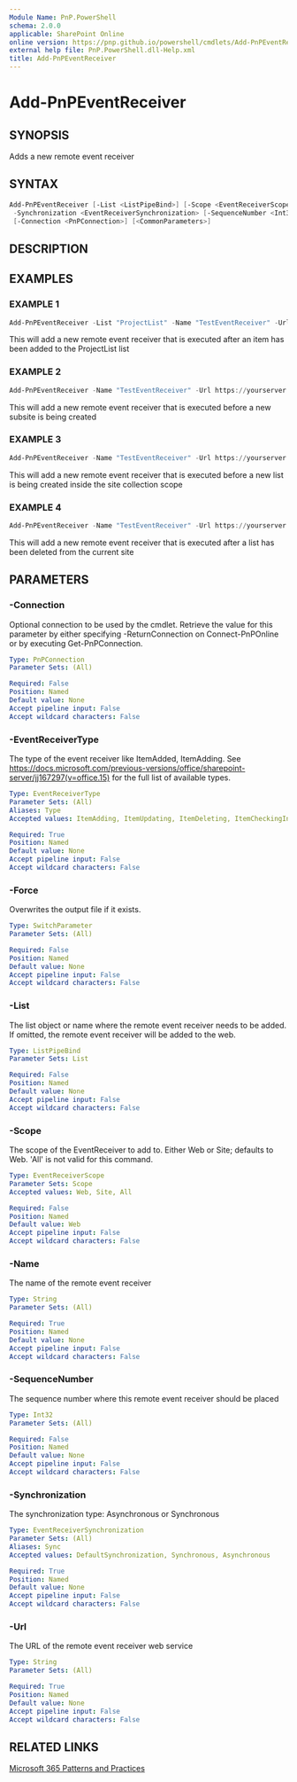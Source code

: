 ```yaml
---
Module Name: PnP.PowerShell
schema: 2.0.0
applicable: SharePoint Online
online version: https://pnp.github.io/powershell/cmdlets/Add-PnPEventReceiver.html
external help file: PnP.PowerShell.dll-Help.xml
title: Add-PnPEventReceiver
---
```

  
# Add-PnPEventReceiver

## SYNOPSIS
Adds a new remote event receiver

## SYNTAX

```powershell
Add-PnPEventReceiver [-List <ListPipeBind>] [-Scope <EventReceiverScope>] -Name <String> -Url <String> -EventReceiverType <EventReceiverType>
 -Synchronization <EventReceiverSynchronization> [-SequenceNumber <Int32>] [-Force] 
 [-Connection <PnPConnection>] [<CommonParameters>]
```

## DESCRIPTION

## EXAMPLES

### EXAMPLE 1
```powershell
Add-PnPEventReceiver -List "ProjectList" -Name "TestEventReceiver" -Url https://yourserver.azurewebsites.net/eventreceiver.svc -EventReceiverType ItemAdded -Synchronization Asynchronous
```

This will add a new remote event receiver that is executed after an item has been added to the ProjectList list

### EXAMPLE 2
```powershell
Add-PnPEventReceiver -Name "TestEventReceiver" -Url https://yourserver.azurewebsites.net/eventreceiver.svc -EventReceiverType WebAdding -Synchronization Synchronous
```

This will add a new remote event receiver that is executed before a new subsite is being created

### EXAMPLE 3
```powershell
Add-PnPEventReceiver -Name "TestEventReceiver" -Url https://yourserver.azurewebsites.net/eventreceiver.svc -EventReceiverType ListAdding -Synchronization Synchronous -Scope Site
```

This will add a new remote event receiver that is executed before a new list is being created inside the site collection scope

### EXAMPLE 4
```powershell
Add-PnPEventReceiver -Name "TestEventReceiver" -Url https://yourserver.azurewebsites.net/eventreceiver.svc -EventReceiverType ListDeleted -Synchronization Asynchronous -Scope Web
```

This will add a new remote event receiver that is executed after a list has been deleted from the current site

## PARAMETERS

### -Connection
Optional connection to be used by the cmdlet. Retrieve the value for this parameter by either specifying -ReturnConnection on Connect-PnPOnline or by executing Get-PnPConnection.

```yaml
Type: PnPConnection
Parameter Sets: (All)

Required: False
Position: Named
Default value: None
Accept pipeline input: False
Accept wildcard characters: False
```

### -EventReceiverType
The type of the event receiver like ItemAdded, ItemAdding. See https://docs.microsoft.com/previous-versions/office/sharepoint-server/jj167297(v=office.15) for the full list of available types.

```yaml
Type: EventReceiverType
Parameter Sets: (All)
Aliases: Type
Accepted values: ItemAdding, ItemUpdating, ItemDeleting, ItemCheckingIn, ItemCheckingOut, ItemUncheckingOut, ItemAttachmentAdding, ItemAttachmentDeleting, ItemFileMoving, ItemVersionDeleting, FieldAdding, FieldUpdating, FieldDeleting, ListAdding, ListDeleting, SiteDeleting, WebDeleting, WebMoving, WebAdding, SiteMovingFromGeoLocation, GroupAdding, GroupUpdating, GroupDeleting, GroupUserAdding, GroupUserDeleting, RoleDefinitionAdding, RoleDefinitionUpdating, RoleDefinitionDeleting, RoleAssignmentAdding, RoleAssignmentDeleting, InheritanceBreaking, InheritanceResetting, WorkflowStarting, ItemAdded, ItemUpdated, ItemDeleted, ItemCheckedIn, ItemCheckedOut, ItemUncheckedOut, ItemAttachmentAdded, ItemAttachmentDeleted, ItemFileMoved, ItemFileConverted, ItemVersionDeleted, FieldAdded, FieldUpdated, FieldDeleted, ListAdded, ListDeleted, SiteDeleted, WebDeleted, WebMoved, WebProvisioned, WebRestored, GroupAdded, GroupUpdated, GroupDeleted, GroupUserAdded, GroupUserDeleted, RoleDefinitionAdded, RoleDefinitionUpdated, RoleDefinitionDeleted, RoleAssignmentAdded, RoleAssignmentDeleted, InheritanceBroken, InheritanceReset, WorkflowStarted, WorkflowPostponed, WorkflowCompleted, EntityInstanceAdded, EntityInstanceUpdated, EntityInstanceDeleted, AppInstalled, AppUpgraded, AppUninstalling, EmailReceived, ContextEvent, InvalidReceiver

Required: True
Position: Named
Default value: None
Accept pipeline input: False
Accept wildcard characters: False
```

### -Force
Overwrites the output file if it exists.

```yaml
Type: SwitchParameter
Parameter Sets: (All)

Required: False
Position: Named
Default value: None
Accept pipeline input: False
Accept wildcard characters: False
```

### -List
The list object or name where the remote event receiver needs to be added. If omitted, the remote event receiver will be added to the web.

```yaml
Type: ListPipeBind
Parameter Sets: List

Required: False
Position: Named
Default value: None
Accept pipeline input: False
Accept wildcard characters: False
```

### -Scope
The scope of the EventReceiver to add to. Either Web or Site; defaults to Web. 'All' is not valid for this command.

```yaml
Type: EventReceiverScope
Parameter Sets: Scope
Accepted values: Web, Site, All

Required: False
Position: Named
Default value: Web
Accept pipeline input: False
Accept wildcard characters: False
```

### -Name
The name of the remote event receiver

```yaml
Type: String
Parameter Sets: (All)

Required: True
Position: Named
Default value: None
Accept pipeline input: False
Accept wildcard characters: False
```

### -SequenceNumber
The sequence number where this remote event receiver should be placed

```yaml
Type: Int32
Parameter Sets: (All)

Required: False
Position: Named
Default value: None
Accept pipeline input: False
Accept wildcard characters: False
```

### -Synchronization
The synchronization type: Asynchronous or Synchronous

```yaml
Type: EventReceiverSynchronization
Parameter Sets: (All)
Aliases: Sync
Accepted values: DefaultSynchronization, Synchronous, Asynchronous

Required: True
Position: Named
Default value: None
Accept pipeline input: False
Accept wildcard characters: False
```

### -Url
The URL of the remote event receiver web service

```yaml
Type: String
Parameter Sets: (All)

Required: True
Position: Named
Default value: None
Accept pipeline input: False
Accept wildcard characters: False
```

## RELATED LINKS

[Microsoft 365 Patterns and Practices](https://aka.ms/m365pnp)